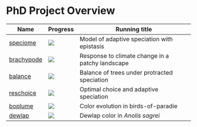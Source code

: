 # PhD Project Overview

| Name | Progress | Running title |
|--|--|--|
| [speciome](https://github.com/rscherrer/speciome) | ![](https://geps.dev/progress/100) | Model of adaptive speciation with epistasis |
| [brachypode](https://github.com/rscherrer/brachypode) | ![](https://geps.dev/progress/85) | Response to climate change in a patchy landscape |
| [balance](https://github.com/rscherrer/balance) | ![](https://geps.dev/progress/95) | Balance of trees under protracted speciation |
| [reschoice](https://github.com/rscherrer/reschoice) | ![](https://geps.dev/progress/75) | Optimal choice and adaptive speciation |
| [boplume](https://github.com/rscherrer/boplume) | ![](https://geps.dev/progress/100) | Color evolution in birds-of-paradie |
| [dewlap](https://github.com/rscherrer/dewlap) | ![](https://geps.dev/progress/100) | Dewlap color in _Anolis sagrei_ |
